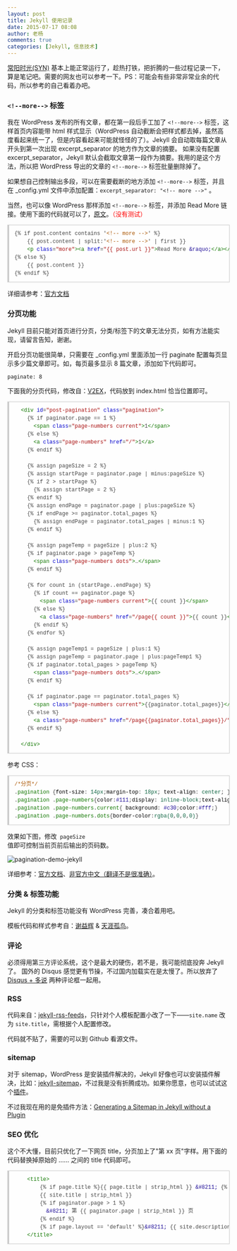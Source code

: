 ```yaml
---
layout: post
title: Jekyll 使用记录
date: 2015-07-17 08:08
author: 老杨
comments: true
categories: [Jekyll, 信息技术]
---
```

<a href="http://syn.cyhour.com/" target="_blank">常阳时光(SYN)</a> 基本上能正常运行了，趁热打铁，把折腾的一些过程记录一下，算是笔记吧。需要的网友也可以参考一下。PS：可能会有些非常非常业余的代码，所以参考的自己看着办吧。
<!--more-->
<h3><code>&lt;!--more--&gt;</code> 标签</h3>

我在 WordPress 发布的所有文章，都在第一段后手工加了 <code>&lt;!--more--&gt;</code> 标签，这样首页内容能带 html 样式显示（WordPress 自动截断会把样式都去掉，虽然高度看起来统一了，但是内容看起来可能就怪怪的了）。Jekyll 会自动取每篇文章从开头到第一次出现 excerpt_separator 的地方作为文章的摘要。 如果没有配置 excerpt_separator，Jekyll 默认会截取文章第一段作为摘要。我用的是这个方法，所以把 WordPress 导出的文章的 <code>&lt;!--more--&gt;</code> 标签批量删除掉了。

如果想自己控制输出多段，可以在需要截断的地方添加 <code>&lt;!--more--&gt;</code> 标签，并且在 _config.yml 文件中添加配置：<code>excerpt_separator: "&lt;!-- more --&gt;"</code> 。

当然，也可以像 WordPress 那样添加 <code>&lt;!--more--&gt;</code> 标签，并添加 Read More 链接。使用下面的代码就可以了，<a href="http://moamaoa.com/jekyll/%E9%A2%84%E8%A7%88%E4%B8%80%E7%AF%87Jekyll%E7%9A%84%E6%96%87%E7%AB%A0%E5%B9%B6%E6%B7%BB%E5%8A%A0Readmore/" target="_blank">原文</a>。<span style = "color:red;">（没有测试）</span>

<pre style="margin:15px 0;font:100 12px/18px monaco, andale mono, courier new;padding:10px 12px;border:#ccc 1px solid;border-left-width:4px;background-color:#fefefe;box-shadow:0 0 4px #eee;word-break:break-all;word-wrap:break-word;color:#444">{% if post.content contains '<span style="color:#a50">&lt;!-- more --&gt;</span>' %}<br>    {{ post.content | split:'<span style="color:#a50">&lt;!-- more --&gt;</span>' | first }}<br>    <span style="color:#170">&lt;p</span> <span style="color:#00c">class</span>=<span style="color:#a11">"more"</span><span style="color:#170">&gt;</span><span style="color:#170">&lt;a</span> <span style="color:#00c">href</span>=<span style="color:#a11">"{{ post.url }}"</span><span style="color:#170">&gt;</span>Read More <span style="color:#219">&amp;raquo;</span><span style="color:#170">&lt;/a</span><span style="color:#170">&gt;</span><span style="color:#170">&lt;/p</span><span style="color:#170">&gt;</span><br>{% else %}<br>    {{ post.content }}<br>{% endif %}</pre>

详细请参考：<a href="http://jekyllrb.com/docs/posts/#post-excerpts" target="_blank">官方文档</a>

<h3>分页功能</h3>

Jekyll 目前只能对首页进行分页，分类/标签下的文章无法分页，如有方法能实现，请留言告知，谢谢。

开启分页功能很简单，只需要在 _config.yml 里面添加一行 paginate 配置每页显示多少篇文章即可。如，每页最多显示 8 篇文章，添加如下代码即可。

<code>paginate: 8</code>

下面我的分页代码，修改自：<a href="https://www.v2ex.com/t/32433#r_438085" target="_blank">V2EX</a>，代码放到 index.html 恰当位置即可。

<pre style="margin:15px 0;font:100 12px/18px monaco, andale mono, courier new;padding:10px 12px;border:#ccc 1px solid;border-left-width:4px;background-color:#fefefe;box-shadow:0 0 4px #eee;word-break:break-all;word-wrap:break-word;color:#444">  <span style="color:#170">&lt;div</span> <span style="color:#00c">id</span>=<span style="color:#a11">"post-pagination"</span> <span style="color:#00c">class</span>=<span style="color:#a11">"pagination"</span><span style="color:#170">&gt;</span><br>    {% if paginator.page == 1 %}<br>      <span style="color:#170">&lt;span</span> <span style="color:#00c">class</span>=<span style="color:#a11">"page-numbers current"</span><span style="color:#170">&gt;</span>1<span style="color:#170">&lt;/span</span><span style="color:#170">&gt;</span><br>    {% else %}<br>      <span style="color:#170">&lt;a</span> <span style="color:#00c">class</span>=<span style="color:#a11">"page-numbers"</span> <span style="color:#00c">href</span>=<span style="color:#a11">"/"</span><span style="color:#170">&gt;</span>1<span style="color:#170">&lt;/a</span><span style="color:#170">&gt;</span><br>    {% endif %}<br><br>    {% assign pageSize = 2 %}<br>    {% assign startPage = paginator.page | minus:pageSize %}<br>    {% if 2 &gt; startPage %}<br>      {% assign startPage = 2 %}<br>    {% endif %}<br>    {% assign endPage = paginator.page | plus:pageSize %}<br>    {% if endPage &gt;= paginator.total_pages %}<br>      {% assign endPage = paginator.total_pages | minus:1 %}<br>    {% endif %}<br><br>    {% assign pageTemp = pageSize | plus:2 %}<br>    {% if paginator.page &gt; pageTemp %}<br>      <span style="color:#170">&lt;span</span> <span style="color:#00c">class</span>=<span style="color:#a11">"page-numbers dots"</span><span style="color:#170">&gt;</span>…<span style="color:#170">&lt;/span</span><span style="color:#170">&gt;</span><br>    {% endif %}<br><br>    {% for count in (startPage..endPage) %}<br>      {% if count == paginator.page %}<br>        <span style="color:#170">&lt;span</span> <span style="color:#00c">class</span>=<span style="color:#a11">"page-numbers current"</span><span style="color:#170">&gt;</span>{{ count }}<span style="color:#170">&lt;/span</span><span style="color:#170">&gt;</span><br>      {% else %}<br>        <span style="color:#170">&lt;a</span> <span style="color:#00c">class</span>=<span style="color:#a11">"page-numbers"</span> <span style="color:#00c">href</span>=<span style="color:#a11">"/page{{ count }}"</span><span style="color:#170">&gt;</span>{{ count }}<span style="color:#170">&lt;/a</span><span style="color:#170">&gt;</span><br>      {% endif %}<br>    {% endfor %}<br><br>    {% assign pageTemp1 = pageSize | plus:1 %}<br>    {% assign pageTemp = paginator.page | plus:pageTemp1 %}<br>    {% if paginator.total_pages &gt; pageTemp %}<br>      <span style="color:#170">&lt;span</span> <span style="color:#00c">class</span>=<span style="color:#a11">"page-numbers dots"</span><span style="color:#170">&gt;</span>…<span style="color:#170">&lt;/span</span><span style="color:#170">&gt;</span><br>    {% endif %}<br><br>    {% if paginator.page == paginator.total_pages %}<br>      <span style="color:#170">&lt;span</span> <span style="color:#00c">class</span>=<span style="color:#a11">"page-numbers current"</span><span style="color:#170">&gt;</span>{{paginator.total_pages}}<span style="color:#170">&lt;/span</span><span style="color:#170">&gt;</span><br>    {% else %}<br>      <span style="color:#170">&lt;a</span> <span style="color:#00c">class</span>=<span style="color:#a11">"page-numbers"</span> <span style="color:#00c">href</span>=<span style="color:#a11">"/page{{paginator.total_pages}}/"</span><span style="color:#170">&gt;</span>{{paginator.total_pages}}<span style="color:#170">&lt;/a</span><span style="color:#170">&gt;</span><br>    {% endif %}<br><br>  <span style="color:#170">&lt;/div</span><span style="color:#170">&gt;</span></pre>

参考 CSS：

<pre style="margin:15px 0;font:100 12px/18px monaco, andale mono, courier new;padding:10px 12px;border:#ccc 1px solid;border-left-width:4px;background-color:#fefefe;box-shadow:0 0 4px #eee;word-break:break-all;word-wrap:break-word;color:#444"><span style="color:#a50">/*分页*/</span><br>.<span style="color:#170">pagination</span> {<span style="color:#000">font-size</span>: <span style="color:#164">14px</span>;<span style="color:#000">margin-top</span>: <span style="color:#164">18px</span>; <span style="color:#000">text-align</span>: <span style="color:#164">center</span>; }<br>.<span style="color:#170">pagination</span> .<span style="color:#170">page-numbers</span>{<span style="color:#000">color</span>:<span style="color:#219">#111</span>;<span style="color:#000">display</span>: <span style="color:#164">inline-block</span>;<span style="color:#000">text-align</span>: <span style="color:#164">center</span>;<span style="color:#000">width</span>: <span style="color:#164">24px</span>;<span style="color:#000">line-height</span>:<span style="color:#164">24px</span>;<span style="color:#000">margin</span>:<span style="color:#164">5px</span>;<span style="color:#000">background</span>: <span style="color:#219">#E4E5E1</span>;}<br>.<span style="color:#170">pagination</span> .<span style="color:#170">page-numbers</span>.<span style="color:#170">current</span>{ <span style="color:#000">background</span>: <span style="color:#219">#c30</span>;<span style="color:#000">color</span>:<span style="color:#219">#fff</span>;}	<br>.<span style="color:#170">pagination</span> .<span style="color:#170">page-numbers</span>.<span style="color:#170">dots</span>{<span style="color:#000">border-color</span>:<span style="color:#164">rgba</span><span style="color:#164">(0</span>,<span style="color:#164">0</span>,<span style="color:#164">0</span>,<span style="color:#164">0</span><span style="color:#164">)</span>}</pre>

效果如下图，修改<code> pageSize </code>值即可控制当前页前后输出的页码数。

<img src="//cyhour.com/wp-content/uploads/2015/07/pagination-demo-jekyll.png" alt=" pagination-demo-jekyll " />

详细参考：<a href="http://jekyllrb.com/docs/pagination/">官方文档</a>、<a href="http://jekyllcn.com/docs/pagination/" target="_blank">非官方中文（翻译不是很准确）</a>。


<h3>分类 & 标签功能</h3>

Jekyll 的分类和标签功能没有 WordPress 完善，凑合着用吧。

模板代码和样式参考自：<a href="http://yihui.name/cn/" target="_blank" rel="nofollow">谢益辉</a> & <a href="http://cnitzone.com/" target="_blank" rel="nofollow">天涯孤鸟</a>。

<h3>评论</h3>

必须得用第三方评论系统，这个是最大的硬伤，若不是，我可能彻底投奔 Jekyll 了。 国外的 Disqus 感觉更有节操，不过国内加载实在是太慢了。所以放弃了 <a href="http://dlyang.me/two-comment-plugins" target="_blank" rel="nofollow">Disqus + 多说</a> 两种评论框一起用。

<h3>RSS</h3>

代码来自：<a href="https://github.com/snaptortoise/jekyll-rss-feeds" target="_blank">jekyll-rss-feeds</a>，只针对个人模板配置小改了一下——<code>site.name</code> 改为 <code>site.title</code>，需根据个人配置修改。

代码就不贴了，需要的可以到 Github 看源文件。

<h3>sitemap</h3>

对于 sitemap，WordPress 是安装插件解决的，Jekyll 好像也可以安装插件解决，比如：<a href="https://github.com/jekyll/jekyll-sitemap" target="_blank" rel="nofollow">jekyll-sitemap</a>，不过我是没有折腾成功。如果你愿意，也可以试试这个<a href="https://github.com/kinnetica/jekyll-plugins" target="_blank" rel="nofollow">插件</a>。

不过我现在用的是免插件方法：<a href="https://github.com/havvg/havvg.github.com/blob/master/sitemap.xml" target="_blank" rel="nofollow">Generating a Sitemap in Jekyll without a Plugin</a>

<h3>SEO 优化</h3>

这个不大懂，目前只优化了一下网页 title，分页加上了"第 xx 页"字样。用下面的代码替换掉原始的 <head>……</head> 之间的 title 代码即可。

<pre style="margin:15px 0;font:100 12px/18px monaco, andale mono, courier new;padding:10px 12px;border:#ccc 1px solid;border-left-width:4px;background-color:#fefefe;box-shadow:0 0 4px #eee;word-break:break-all;word-wrap:break-word;color:#444">    <span style="color:#170">&lt;title</span><span style="color:#170">&gt;</span><br>        {% if page.title %}{{ page.title | strip_html }} <span style="color:#219">&amp;#8211;</span> {% endif %}<br>        {{ site.title | strip_html }}<br>        {% if paginator.page &gt; 1 %}<br>          <span style="color:#219">&amp;#8211;</span> 第 {{ paginator.page | strip_html }} 页<br>        {% endif %}<br>        {% if page.layout == 'default' %}<span style="color:#219">&amp;#8211;</span> {{ site.description | strip_html }} {% endif %}<br>    <span style="color:#170">&lt;/title</span><span style="color:#170">&gt;</span></pre>
